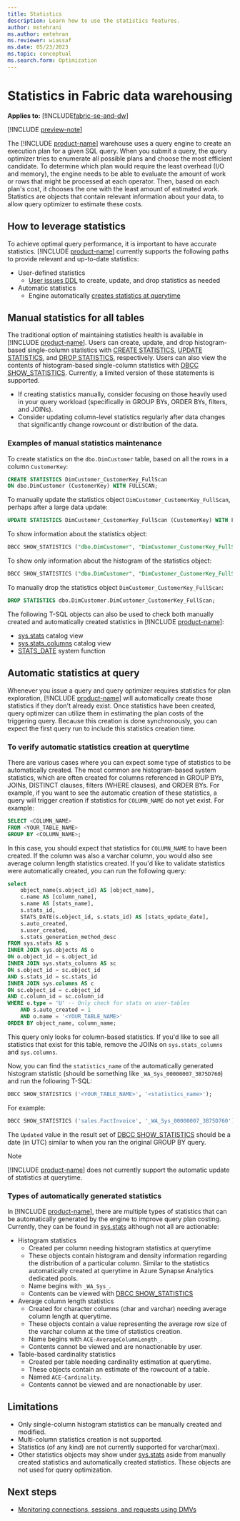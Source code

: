 ```yaml
---
title: Statistics
description: Learn how to use the statistics features.
author: mstehrani
ms.author: emtehran
ms.reviewer: wiassaf
ms.date: 05/23/2023
ms.topic: conceptual
ms.search.form: Optimization
---
```


# Statistics in Fabric data warehousing

**Applies to:** [!INCLUDE[fabric-se-and-dw](includes/applies-to-version/fabric-se-and-dw.md)]

[!INCLUDE [preview-note](../includes/preview-note.md)]

The [!INCLUDE [product-name](../includes/product-name.md)] warehouse uses a query engine to create an execution plan for a given SQL query. When you submit a query, the query optimizer tries to enumerate all possible plans and choose the most efficient candidate. To determine which plan would require the least overhead (I/O and memory), the engine needs to be able to evaluate the amount of work or rows that might be processed at each operator. Then, based on each plan's cost, it chooses the one with the least amount of estimated work. Statistics are objects that contain relevant information about your data, to allow query optimizer to estimate these costs.

## How to leverage statistics

To achieve optimal query performance, it is important to have accurate statistics. [!INCLUDE [product-name](../includes/product-name.md)] currently supports the following paths to provide relevant and up-to-date statistics:

- User-defined statistics
    - [User issues DDL](#manual-statistics-for-all-tables) to create, update, and drop statistics as needed
- Automatic statistics
    - Engine automatically [creates statistics at querytime](#automatic-statistics-at-query)

## Manual statistics for all tables

The traditional option of maintaining statistics health is available in [!INCLUDE [product-name](../includes/product-name.md)]. Users can create, update, and drop histogram-based single-column statistics with [CREATE STATISTICS](/sql/t-sql/statements/create-statistics-transact-sql?view=fabric&preserve-view=true), [UPDATE STATISTICS](/sql/t-sql/statements/update-statistics-transact-sql?view=fabric&preserve-view=true), and [DROP STATISTICS](/sql/t-sql/statements/drop-statistics-transact-sql?view=fabric&preserve-view=true), respectively. Users can also view the contents of histogram-based single-column statistics with [DBCC SHOW_STATISTICS](/sql/t-sql/database-console-commands/dbcc-show-statistics-transact-sql?view=fabric&preserve-view=true). Currently, a limited version of these statements is supported. 

- If creating statistics manually, consider focusing on those heavily used in your query workload (specifically in GROUP BYs, ORDER BYs, filters, and JOINs).
- Consider updating column-level statistics regularly after data changes that significantly change rowcount or distribution of the data.

### Examples of manual statistics maintenance

To create statistics on the `dbo.DimCustomer` table, based on all the rows in a column `CustomerKey`:

```sql
CREATE STATISTICS DimCustomer_CustomerKey_FullScan
ON dbo.DimCustomer (CustomerKey) WITH FULLSCAN;
```

To manually update the statistics object `DimCustomer_CustomerKey_FullScan`, perhaps after a large data update:

```sql
UPDATE STATISTICS DimCustomer_CustomerKey_FullScan (CustomerKey) WITH FULLSCAN;  
```

To show information about the statistics object:

```sql
DBCC SHOW_STATISTICS ("dbo.DimCustomer", "DimCustomer_CustomerKey_FullScan");
```

To show only information about the histogram of the statistics object:

```sql
DBCC SHOW_STATISTICS ("dbo.DimCustomer", "DimCustomer_CustomerKey_FullScan") WITH HISTOGRAM;
```

To manually drop the statistics object `DimCustomer_CustomerKey_FullScan`:

```sql
DROP STATISTICS dbo.DimCustomer.DimCustomer_CustomerKey_FullScan;
```

The following T-SQL objects can also be used to check both manually created and automatically created statistics in [!INCLUDE [product-name](../includes/product-name.md)]:

- [sys.stats](/sql/relational-databases/system-catalog-views/sys-stats-transact-sql?view=fabric&preserve-view=true) catalog view
- [sys.stats_columns](/sql/relational-databases/system-catalog-views/sys-stats-columns-transact-sql?view=fabric&preserve-view=true) catalog view
- [STATS_DATE](/sql/t-sql/functions/stats-date-transact-sql?view=fabric&preserve-view=true) system function

## Automatic statistics at query

Whenever you issue a query and query optimizer requires statistics for plan exploration, [!INCLUDE [product-name](../includes/product-name.md)] will automatically create those statistics if they don't already exist. Once statistics have been created, query optimizer can utilize them in estimating the plan costs of the triggering query. Because this creation is done synchronously, you can expect the first query run to include this statistics creation time.

### To verify automatic statistics creation at querytime

There are various cases where you can expect some type of statistics to be automatically created. The most common are histogram-based system statistics, which are often created for columns referenced in GROUP BYs, JOINs, DISTINCT clauses, filters (WHERE clauses), and ORDER BYs. For example, if you want to see the automatic creation of these statistics, a query will trigger creation if statistics for `COLUMN_NAME` do not yet exist. For example:

```sql
SELECT <COLUMN_NAME>
FROM <YOUR_TABLE_NAME>
GROUP BY <COLUMN_NAME>;
```

In this case, you should expect that statistics for `COLUMN_NAME` to have been created. If the column was also a varchar column, you would also see average column length statistics created. If you'd like to validate statistics were automatically created, you can run the following query:

```sql
select
    object_name(s.object_id) AS [object_name],
    c.name AS [column_name],
    s.name AS [stats_name],
    s.stats_id,
    STATS_DATE(s.object_id, s.stats_id) AS [stats_update_date], 
    s.auto_created,
    s.user_created,
    s.stats_generation_method_desc 
FROM sys.stats AS s 
INNER JOIN sys.objects AS o 
ON o.object_id = s.object_id 
INNER JOIN sys.stats_columns AS sc 
ON s.object_id = sc.object_id 
AND s.stats_id = sc.stats_id 
INNER JOIN sys.columns AS c 
ON sc.object_id = c.object_id 
AND c.column_id = sc.column_id
WHERE o.type = 'U' -- Only check for stats on user-tables
    AND s.auto_created = 1
    AND o.name = '<YOUR_TABLE_NAME>'
ORDER BY object_name, column_name;
```

This query only looks for column-based statistics. If you'd like to see all statistics that exist for this table, remove the JOINs on `sys.stats_columns` and `sys.columns`.

Now, you can find the `statistics_name` of the automatically generated histogram statistic (should be something like `_WA_Sys_00000007_3B75D760`) and run the following T-SQL:

```sql
DBCC SHOW_STATISTICS ('<YOUR_TABLE_NAME>', '<statistics_name>');
```

For example:

```sql
DBCC SHOW_STATISTICS ('sales.FactInvoice', '_WA_Sys_00000007_3B75D760');
```

The `Updated` value in the result set of [DBCC SHOW_STATISTICS](/sql/t-sql/database-console-commands/dbcc-show-statistics-transact-sql?view=fabric&preserve-view=true) should be a date (in UTC) similar to when you ran the original GROUP BY query.

> [!NOTE]
> [!INCLUDE [product-name](../includes/product-name.md)] does not currently support the automatic update of statistics at querytime.

### Types of automatically generated statistics

In [!INCLUDE [product-name](../includes/product-name.md)], there are multiple types of statistics that can be automatically generated by the engine to improve query plan costing. Currently, they can be found in [sys.stats](/sql/relational-databases/system-catalog-views/sys-stats-transact-sql?view=fabric&preserve-view=true) although not all are actionable:
- Histogram statistics
    - Created per column needing histogram statistics at querytime
    - These objects contain histogram and density information regarding the distribution of a particular column. Similar to the statistics automatically created at querytime in Azure Synapse Analytics dedicated pools.
    - Name begins with `_WA_Sys_`.
    - Contents can be viewed with [DBCC SHOW_STATISTICS](/sql/t-sql/database-console-commands/dbcc-show-statistics-transact-sql?view=fabric&preserve-view=true)
- Average column length statistics
    - Created for character columns (char and varchar) needing average column length at querytime.
    - These objects contain a value representing the average row size of the varchar column at the time of statistics creation.
    - Name begins with `ACE-AverageColumnLength_`.
    - Contents cannot be viewed and are nonactionable by user.
- Table-based cardinality statistics
    - Created per table needing cardinality estimation at querytime.
    - These objects contain an estimate of the rowcount of a table.
    - Named `ACE-Cardinality`.
    - Contents cannot be viewed and are nonactionable by user.

## Limitations

- Only single-column histogram statistics can be manually created and modified.
- Multi-column statistics creation is not supported.
- Statistics (of any kind) are not currently supported for varchar(max).
- Other statistics objects may show under [sys.stats](/sql/relational-databases/system-catalog-views/sys-stats-transact-sql?view=fabric&preserve-view=true) aside from manually created statistics and automatically created statistics. These objects are not used for query optimization.

## Next steps

- [Monitoring connections, sessions, and requests using DMVs](monitor-using-dmv.md)

